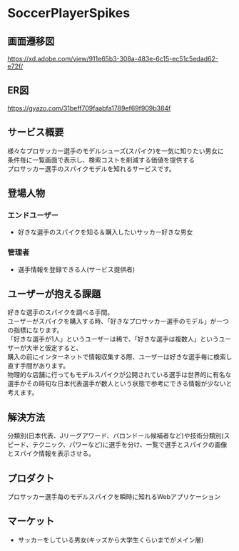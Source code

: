# SoccerPlayerSpikes

## 画面遷移図
https://xd.adobe.com/view/911e65b3-308a-483e-6c15-ec51c5edad62-e72f/

## ER図
https://gyazo.com/31beff709faabfa1789ef69f909b384f

## サービス概要
様々なプロサッカー選手のモデルシューズ(スパイク)を一気に知りたい男女に  
条件毎に一覧画面で表示し、検索コストを削減する価値を提供する  
プロサッカー選手のスパイクモデルを知れるサービスです。

## 登場人物
### エンドユーザー
- 好きな選手のスパイクを知る＆購入したいサッカー好きな男女
### 管理者
- 選手情報を登録できる人(サービス提供者)

## ユーザーが抱える課題
好きな選手のスパイクを調べる手間。  
ユーザーがスパイクを購入する時、「好きなプロサッカー選手のモデル」が一つの指標になります。  
「好きな選手が1人」というユーザーは稀で、「好きな選手は複数人」というユーザーが大半と仮定すると、  
購入の前にインターネットで情報収集する際、ユーザーは好きな選手毎に検索し直す手間があります。  
物理的な店舗に行ってもモデルスパイクが公開されている選手は世界的に有名な選手かその時旬な日本代表選手が数人という状態で参考にできる情報が少ないと考えます。  

## 解決方法
分類別(日本代表、Jリーグアワード、バロンドール候補者など)や技術分類別(スピード、テクニック、パワーなど)に選手を分け、一覧で選手とスパイクの画像とスパイク情報を表示させる。

## プロダクト
プロサッカー選手毎のモデルスパイクを瞬時に知れるWebアプリケーション

## マーケット

- サッカーをしている男女(キッズから大学生くらいまでがメイン層)
